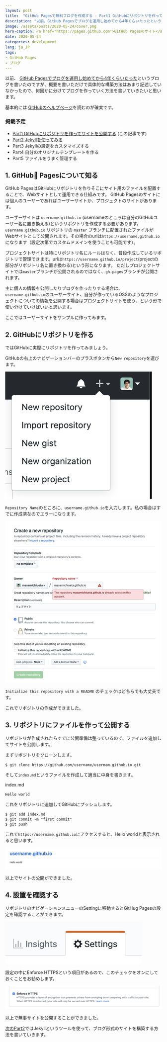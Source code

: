```yaml
---
layout: post
title:  "GitHub Pagesで無料ブログを作成する - Part1 GitHubにリポジトリを作ってサイトを公開する"
description: "以前、GitHub Pagesでブログを運用し始めてから4年くらいたったというブログを書いたのですが、概要を書いただけで具体的な構築方法はあまり記述していなかったので、何回かに分けてブログを作っていく方法を書いていきたいと思います。"
image: /assets/posts/2020-05-24/cover.png
hero-caption: <a href="https://pages.github.com">GitHub Pagesのサイト</a>よりスクリーンショット
date: 2020-05-24
categories: development
lang: ja_JP
tags:
- GitHub Pages
- ブログ
---
```


以前、 [GitHub Pagesでブログを運用し始めてから4年くらいたった](https://masamichi.me/development/2019/12/14/github-pages-blog.html)というブログを書いたのですが、概要を書いただけで具体的な構築方法はあまり記述していなかったので、何回かに分けてブログを作っていく方法を書いていきたいと思います。

基本的には [GitHubのヘルプページ](https://help.github.com/ja/github/working-with-github-pages/about-github-pages)を読むのが確実です。

### 掲載予定

- [Part1 GitHubにリポジトリを作ってサイトを公開する](https://masamichi.me/development/2020/05/24/github-pages-blog-part1-repository.html) (この記事です)
- [Part2 Jekyllを使ってみる](https://masamichi.me/development/2020/05/26/github-pages-blog-part2-jekyll.html)
- Part3 Jekyllの設定をカスタマイズする
- Part4 自分のオリジナルテンプレートを作る
- Part5 ファイルをうまく管理する

## 1. GitHub Pagesについて知る

GitHub PagesはGitHubにリポジトリを作りそこにサイト用のファイルを配置することで、Webサイトとして運用できる仕組みです。 GitHub Pagesのサイトには個人のユーザーであればユーザーサイトか、プロジェクトのサイトがあります。

ユーザーサイトは `username.github.io` (usernameのところは自分のGitHubユーザー名に置き換える)というリポジトリを作成する必要があります。 `username.github.io` リポジトリの `master` ブランチに配置されたファイルがWebサイトとして公開されます。その場合のurlは`https://username.github.io`になります（設定次第でカスタムドメインを使うことも可能です）。

プロジェクトサイトは特にリポジトリ名にルールはなく、普段作成しているリポジトリで管理できます。urlは`https://username.github.io/project`(projectの部分がリポジトリ名に置き換わる)という形になります。
ただしプロジェクトサイトでは`master`ブランチが公開されるのではなく、`gh-pages`ブランチが公開されます。

主に個人の情報を公開したりブログを作ったりする場合は、`username.github.io`のユーザーサイト、自分が作っているOSSのようなプロジェクトについての情報を公開する場合はプロジェクトサイトを使う、という形で使い分けていけばいいと思います。

ここではユーザーサイトをサンプルに作ってみます。

## 2. GitHubにリポジトリを作る

ではGitHubに実際にリポジトリを作ってみましょう。

GitHubの右上のナビゲーションバーのプラスボタンから`New repository`を選びます。

![New repository](/assets/posts/2020-05-24/newrepository.png "New repository")

`Repository Name`のところに、`username.github.io`を入力します。私の場合はすでに作成済なのでエラーになります。

![username.github.io](/assets/posts/2020-05-24/input.png "username.github.io")

`Initialize this repository with a README` のチェックはどちらでも大丈夫です。

これでリポジトリの作成ができました。

## 3. リポジトリにファイルを作って公開する

リポジトリが作成されたらすでに公開準備は整っているので、ファイルを追加してサイトを公開します。

まずリポジトリをクローンします。

```
$ git clone https://github.com/username/usernam.github.io.git
```

そして`index.md`というファイルを作成して適当に中身を書きます。

index.md
```
Hello world
```

これをリポジトリに追加してGitHubにプッシュします。

```
$ git add index.md
$ git commit -m "first commit"
$ git push
```

これで`https://username.github.io`にアクセスすると、Hello worldと表示されると思います。

![hello world](/assets/posts/2020-05-24/helloworld.png "hello world")

以上でサイトの公開ができました。

## 4. 設置を確認する

リポジトリのナビゲーションメニューのSettingに移動するとGitHug Pagesの設定を確認することができます。

![settings](/assets/posts/2020-05-24/settings.png "settings")

設定の中にEnforce HTTPSという項目があるので、このチェックをオンにしておくことをお勧めします。

![Enforce HTTPS](/assets/posts/2020-05-24/https.png "Enforce HTTPS")

以上で無事サイトを公開することができました。

[次のPart2](https://masamichi.me/development/2020/05/26/github-pages-blog-part2-jekyll.html)ではJekyllというツールを使って、ブログ形式のサイトを構築する方法を書いていきます。